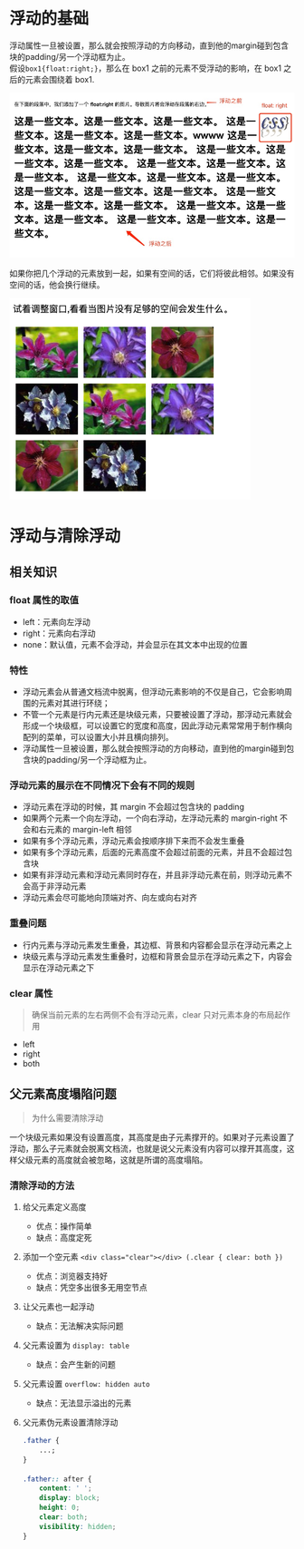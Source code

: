 # 浮动的基础

浮动属性一旦被设置，那么就会按照浮动的方向移动，直到他的margin碰到包含块的padding/另一个浮动框为止。  
假设`box1{float:right;}`，那么在 box1 之前的元素不受浮动的影响，在 box1 之后的元素会围绕着 box1.

![floatBox](../../img/boxModel/box2.png)

如果你把几个浮动的元素放到一起，如果有空间的话，它们将彼此相邻。如果没有空间的话，他会换行继续。

![floatBox2](../../img/boxModel/box3.png)

# 浮动与清除浮动

## 相关知识

### float 属性的取值

-   left：元素向左浮动
-   right：元素向右浮动
-   none：默认值，元素不会浮动，并会显示在其文本中出现的位置

### 特性

-   浮动元素会从普通文档流中脱离，但浮动元素影响的不仅是自己，它会影响周围的元素对其进行环绕；
-   不管一个元素是行内元素还是块级元素，只要被设置了浮动，那浮动元素就会形成一个块级框，可以设置它的宽度和高度，因此浮动元素常常用于制作横向配列的菜单，可以设置大小并且横向排列。
-   浮动属性一旦被设置，那么就会按照浮动的方向移动，直到他的margin碰到包含块的padding/另一个浮动框为止。

### 浮动元素的展示在不同情况下会有不同的规则

-   浮动元素在浮动的时候，其 margin 不会超过包含块的 padding
-   如果两个元素一个向左浮动，一个向右浮动，左浮动元素的 margin-right 不会和右元素的 margin-left 相邻
-   如果有多个浮动元素，浮动元素会按顺序排下来而不会发生重叠
-   如果有多个浮动元素，后面的元素高度不会超过前面的元素，并且不会超过包含块
-   如果有非浮动元素和浮动元素同时存在，并且非浮动元素在前，则浮动元素不会高于非浮动元素
-   浮动元素会尽可能地向顶端对齐、向左或向右对齐

### 重叠问题

-   行内元素与浮动元素发生重叠，其边框、背景和内容都会显示在浮动元素之上
-   块级元素与浮动元素发生重叠时，边框和背景会显示在浮动元素之下，内容会显示在浮动元素之下

### clear 属性

> 确保当前元素的左右两侧不会有浮动元素，clear 只对元素本身的布局起作用

-   left
-   right
-   both

## 父元素高度塌陷问题

> 为什么需要清除浮动

一个块级元素如果没有设置高度，其高度是由子元素撑开的。如果对子元素设置了浮动，那么子元素就会脱离文档流，也就是说父元素没有内容可以撑开其高度，这样父级元素的高度就会被忽略，这就是所谓的高度塌陷。

### 清除浮动的方法

1.  给父元素定义高度

    -   优点：操作简单
    -   缺点：高度定死

2.  添加一个空元素 `<div class="clear"></div> (.clear { clear: both })`

    -   优点：浏览器支持好
    -   缺点：凭空多出很多无用空节点

3.  让父元素也一起浮动

    -   缺点：无法解决实际问题

4.  父元素设置为 `display: table`

    -   缺点：会产生新的问题

5.  父元素设置 `overflow: hidden auto`

    -   缺点：无法显示溢出的元素

6.  父元素伪元素设置清除浮动

    ```css
    .father {
        ...;
    }
    
    .father:: after {
        content: ' ';
        display: block;
        height: 0;
        clear: both;
        visibility: hidden;
    }
    ```
